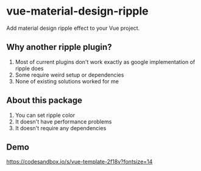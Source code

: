 # vue-material-design-ripple

Add material design ripple effect to your Vue project.

## Why another ripple plugin?
1. Most of current plugins don't work exactly as google implementation of ripple does
2. Some require weird setup or dependencies
3. None of existing solutions worked for me

## About this package
1. You can set ripple color
2. It doesn't have performance problems
3. It doesn't require any dependencies

## Demo
https://codesandbox.io/s/vue-template-2f18v?fontsize=14

